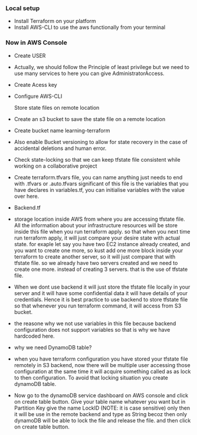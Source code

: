
### Local setup
- Install Terraform on your platform
- Install AWS-CLI to use the aws functionally from your terminal

### Now in AWS Console

- Create USER
- Actually, we should follow the Principle of least privilege but we need to use many services to here you can give AdministratorAccess.
- Create Acess key
- Configure AWS-CLI

  Store state files on remote location
- Create an s3 bucket to save the state file on a remote location
- Create bucket name learning-terraform
- Also enable Bucket versioning to allow for state recovery in the case of accidental deletions and human error.

- Check state-locking so that we can keep tfstate file consistent while working on a collaborative project

- Create terraform.tfvars file, you can name anything just needs to end with .tfvars or .auto.tfvars significant of this file is the variables that you have declares in variables.tf, you can initialise variables with the value over here.

- Backend.tf
- storage location inside AWS from where you are accessing tfstate file. All the information about your infrastructure resources will be store inside this file when you run terraform apply. so that when you next time run terraform apply, it will just compare your desire state with actual state. for exaple let say you have two EC2 instance already created, and you want to create one more, so kust add one more block inside your terraform to create another server, so it will just compare that with tfstate file. so we already have two servers created and we need to create one more. instead of creating 3 servers. that is the use of tfstate file.
- When we dont use backend it will just store the tfstate file locally in your server and it will have some confidential data it will have details of your credentials. Hence it is best practice to use backend to store tfstate file so that whenever you run terraform command, it will access from S3 bucket.
- the reasone why we not use variables in this file because backend configuration does not support variables so that is why we have hardcoded here.

- why we need DynamoDB table?
- when you have terraform configuration you have stored your tfstate file remotely in S3 backend, now there will be multiple user accessing those configuration at the same time it will acquire something called as as lock to then configuration. To avoid that locking situation you create dynamoDB table.
- Now go to the dynamoDB service dashboard on AWS console and click on create table button. Give your table name whatever you want but in Partition Key give the name LockID (NOTE: it is case sensitive) only then it will be use in the remote backend and type as String becoz then only dynamoDB will be able to lock the file and release the file. and then click on create table button.

